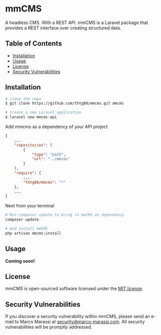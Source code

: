 # mmCMS

A headless CMS. With a REST API.
mmCMS is a Laravel package that provides a REST interface over creating structured data.

## Table of Contents

* [Installation](#installation)
* [Usage](#usage)
* [License](#license)
* [Security Vulnerabilities](#security-vulnerabilities)

## Installation

``` bash
# clone the repo
$ git clone https://github.com/thtg88/mmcms.git mmcms

# create a new Laravel application
$ laravel new mmcms-api
```

Add mmcms as a dependency of your API project
``` json
{
    ...
    "repositories": [
        {
            "type": "path",
            "url": "../mmcms"
        }
    ],
    "require": {
        ...
        "thtg88/mmcms": "*"
    },
    ...
}
```

Next from your terminal
``` bash
# Run composer update to bring in mmCMS as dependancy
composer update

# And install mmCMS
php artisan mmcms:install

```

## Usage

**Coming soon!**

## License

mmCMS is open-sourced software licensed under the [MIT license](https://opensource.org/licenses/MIT).

## Security Vulnerabilities

If you discover a security vulnerability within mmCMS, please send an e-mail to Marco Marassi at security@marco-marassi.com. All security vulnerabilities will be promptly addressed.
